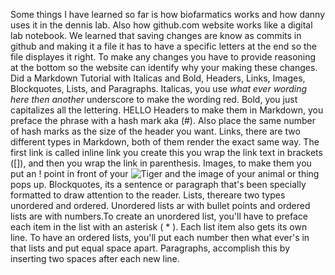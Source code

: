 Some things I have learned so far is how biofarmatics works and how danny uses it in the dennis lab. Also how github.com website works like a digital lab notebook.
We learned that saving changes are know as commits in github and making it a file it has to have a specific letters at the end so the file displayes it right. 
To make any changes you have to provide reasoning at the bottom so the website can identify why your making these changes. 
Did a Markdown Tutorial with Italicas and Bold, Headers, Links, Images, Blockquotes, Lists, and Paragraphs. 
Italicas, you use _what ever wording here then another_ underscore to make the wording red.
Bold, you just capitalizes all the lettering. HELLO 
Headers to make them in Markdown, you preface the phrase with a hash mark aka (#). Also place the same number of hash marks as the size of the header you want. 
Links, there are two different types in Markdown, both of them render the exact same way. The first link is called inline link you create this you wrap the link text in brackets ([]), and then you wrap the link in parenthesis. 
Images, to make them you put an ! point in front of your ![Tiger]([https://i.natgeofe.com/n/6490d605-b11a-4919-963e-f1e6f3c0d4b6/sumatran-tiger-thumbnail-nationalgeographic_1456276.jpg?w=1200]) and the image of your animal or thing pops up. 
Blockquotes, its a sentence or paragraph that's been specially formatted to draw attention to the reader. 
Lists, thereare two types unordered and ordered. Unordered lists ar with bullet points and ordered lists are with numbers.To create an unordered list, you'll have to preface each item in the list with an asterisk ( * ). Each list item also gets its own line. To have an ordered lists, you'll put each number then what ever's in that lists and put equal space apart. 
Paragraphs, accomplish this by inserting two spaces after each new line.
